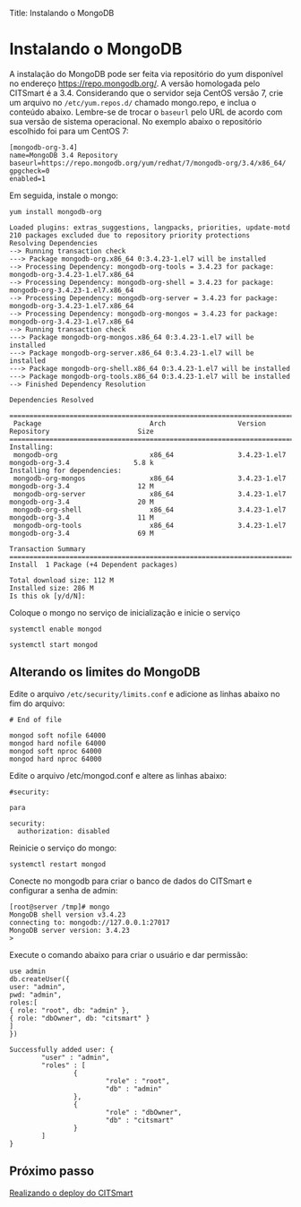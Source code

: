 Title: Instalando o MongoDB

# Instalando o MongoDB

A instalação do MongoDB pode ser feita via repositório do yum disponível no endereço https://repo.mongodb.org/. A versão homologada pelo CITSmart é a 3.4. Considerando que o servidor seja CentOS versão 7, crie um arquivo no `/etc/yum.repos.d/` chamado mongo.repo, e inclua o conteúdo abaixo. Lembre-se de trocar o `baseurl` pelo URL de acordo com sua versão de sistema operacional. No exemplo abaixo o repositório escolhido foi para um CentOS 7:

``` shell
[mongodb-org-3.4]
name=MongoDB 3.4 Repository
baseurl=https://repo.mongodb.org/yum/redhat/7/mongodb-org/3.4/x86_64/
gpgcheck=0
enabled=1
```

Em seguida, instale o mongo:

``` shell
yum install mongodb-org
```
``` shell
Loaded plugins: extras_suggestions, langpacks, priorities, update-motd
210 packages excluded due to repository priority protections
Resolving Dependencies
--> Running transaction check
---> Package mongodb-org.x86_64 0:3.4.23-1.el7 will be installed
--> Processing Dependency: mongodb-org-tools = 3.4.23 for package: mongodb-org-3.4.23-1.el7.x86_64
--> Processing Dependency: mongodb-org-shell = 3.4.23 for package: mongodb-org-3.4.23-1.el7.x86_64
--> Processing Dependency: mongodb-org-server = 3.4.23 for package: mongodb-org-3.4.23-1.el7.x86_64
--> Processing Dependency: mongodb-org-mongos = 3.4.23 for package: mongodb-org-3.4.23-1.el7.x86_64
--> Running transaction check
---> Package mongodb-org-mongos.x86_64 0:3.4.23-1.el7 will be installed
---> Package mongodb-org-server.x86_64 0:3.4.23-1.el7 will be installed
---> Package mongodb-org-shell.x86_64 0:3.4.23-1.el7 will be installed
---> Package mongodb-org-tools.x86_64 0:3.4.23-1.el7 will be installed
--> Finished Dependency Resolution

Dependencies Resolved

===========================================================================================================================
 Package                           Arch                  Version                      Repository                      Size
===========================================================================================================================
Installing:
 mongodb-org                       x86_64                3.4.23-1.el7                 mongodb-org-3.4                5.8 k
Installing for dependencies:
 mongodb-org-mongos                x86_64                3.4.23-1.el7                 mongodb-org-3.4                 12 M
 mongodb-org-server                x86_64                3.4.23-1.el7                 mongodb-org-3.4                 20 M
 mongodb-org-shell                 x86_64                3.4.23-1.el7                 mongodb-org-3.4                 11 M
 mongodb-org-tools                 x86_64                3.4.23-1.el7                 mongodb-org-3.4                 69 M

Transaction Summary
===========================================================================================================================
Install  1 Package (+4 Dependent packages)

Total download size: 112 M
Installed size: 286 M
Is this ok [y/d/N]:

```

Coloque o mongo no serviço de inicialização e inicie o serviço

``` shell
systemctl enable mongod
```
``` shell
systemctl start mongod
```

## Alterando os limites do MongoDB

Edite o arquivo `/etc/security/limits.conf` e adicione as linhas abaixo no fim do arquivo:

``` shell
# End of file

mongod soft nofile 64000
mongod hard nofile 64000
mongod soft nproc 64000
mongod hard nproc 64000

```

Edite o arquivo /etc/mongod.conf e altere as linhas abaixo:

``` shell
#security:

para

security:
  authorization: disabled

```

Reinicie o serviço do mongo:

``` shell
systemctl restart mongod
```
Conecte no mongodb para criar o banco de dados do CITSmart e configurar a senha de admin:
``` shell
[root@server /tmp]# mongo
MongoDB shell version v3.4.23
connecting to: mongodb://127.0.0.1:27017
MongoDB server version: 3.4.23
>
```

Execute o comando abaixo para criar o usuário e dar permissão:

```shell
use admin
db.createUser({
user: "admin",
pwd: "admin",
roles:[
{ role: "root", db: "admin" },
{ role: "dbOwner", db: "citsmart" }
]
})
```
```shell
Successfully added user: {
        "user" : "admin",
        "roles" : [
                {
                        "role" : "root",
                        "db" : "admin"
                },
                {
                        "role" : "dbOwner",
                        "db" : "citsmart"
                }
        ]
}
```

## Próximo passo

[Realizando o deploy do CITSmart][1]

[1]:/pt-br/citsmart-platform-8/get-started/installation-and-upgrade/perform-installation/deploy-citsmart.html
